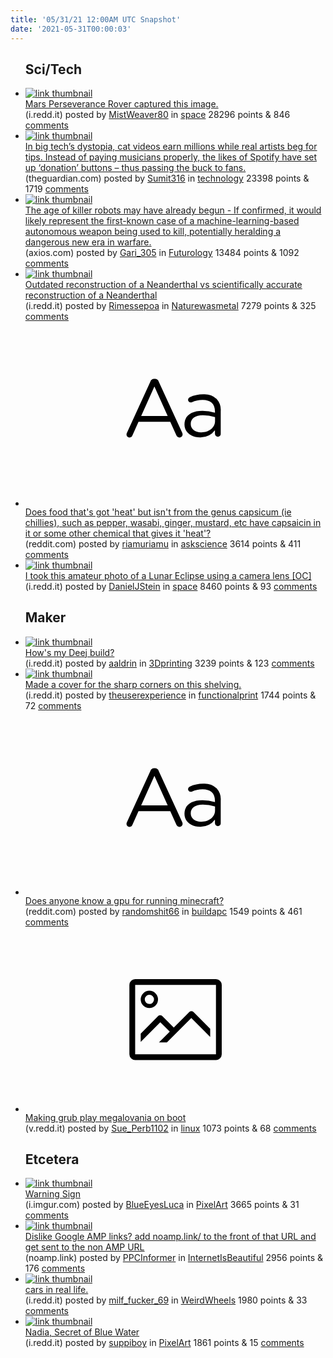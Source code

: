 ```yaml
---
title: '05/31/21 12:00AM UTC Snapshot'
date: '2021-05-31T00:00:03'
---
```

<ul>
<h2>Sci/Tech</h2>

<li><a href='https://i.redd.it/qgjqfxp18a271.jpg'><img src='https://b.thumbs.redditmedia.com/bv9gngnN5XktNFbjI66yV9pCQ2z6Jh2MJtXIsR8sg9w.jpg' alt='link thumbnail'></a><div><div class='linkTitle'><a href='https://i.redd.it/qgjqfxp18a271.jpg'>Mars Perseverance Rover captured this image.</a></div>(i.redd.it) posted by <a href='https://www.reddit.com/user/MistWeaver80'>MistWeaver80</a> in <a href='https://www.reddit.com/r/space'>space</a> 28296 points & 846 <a href='https://www.reddit.com/r/space/comments/noee1k/mars_perseverance_rover_captured_this_image/'>comments</a></div></li>

<li><a href='https://www.theguardian.com/commentisfree/2021/may/30/big-tech-cat-video-artists-tips-musicians-spotify-donation'><img src='https://b.thumbs.redditmedia.com/ouz2FT38OW75SOqwTAiAF3P-sU9J8Oo96UfqjyDAkNY.jpg' alt='link thumbnail'></a><div><div class='linkTitle'><a href='https://www.theguardian.com/commentisfree/2021/may/30/big-tech-cat-video-artists-tips-musicians-spotify-donation'>In big tech’s dystopia, cat videos earn millions while real artists beg for tips. Instead of paying musicians properly, the likes of Spotify have set up ‘donation’ buttons – thus passing the buck to fans.</a></div>(theguardian.com) posted by <a href='https://www.reddit.com/user/Sumit316'>Sumit316</a> in <a href='https://www.reddit.com/r/technology'>technology</a> 23398 points & 1719 <a href='https://www.reddit.com/r/technology/comments/noauko/in_big_techs_dystopia_cat_videos_earn_millions/'>comments</a></div></li>

<li><a href='https://www.axios.com/age-killer-robots-begun-8e8813d9-0fa1-4529-baf9-3358c1703bee.html'><img src='https://a.thumbs.redditmedia.com/-iUPv8h8GnXwoS8BGKWSJDTdhh2BQt7FS65u7Qpqy80.jpg' alt='link thumbnail'></a><div><div class='linkTitle'><a href='https://www.axios.com/age-killer-robots-begun-8e8813d9-0fa1-4529-baf9-3358c1703bee.html'>The age of killer robots may have already begun - If confirmed, it would likely represent the first-known case of a machine-learning-based autonomous weapon being used to kill, potentially heralding a dangerous new era in warfare.</a></div>(axios.com) posted by <a href='https://www.reddit.com/user/Gari_305'>Gari_305</a> in <a href='https://www.reddit.com/r/Futurology'>Futurology</a> 13484 points & 1092 <a href='https://www.reddit.com/r/Futurology/comments/no8gbx/the_age_of_killer_robots_may_have_already_begun/'>comments</a></div></li>

<li><a href='https://i.redd.it/zva9pu7zq8271.png'><img src='https://b.thumbs.redditmedia.com/5tuN2iiZpvz4AANhRDuWeL5Iw4KO1NaG7V40xx9HzEo.jpg' alt='link thumbnail'></a><div><div class='linkTitle'><a href='https://i.redd.it/zva9pu7zq8271.png'>Outdated reconstruction of a Neanderthal vs scientifically accurate reconstruction of a Neanderthal</a></div>(i.redd.it) posted by <a href='https://www.reddit.com/user/Rimessepoa'>Rimessepoa</a> in <a href='https://www.reddit.com/r/Naturewasmetal'>Naturewasmetal</a> 7279 points & 325 <a href='https://www.reddit.com/r/Naturewasmetal/comments/no903e/outdated_reconstruction_of_a_neanderthal_vs/'>comments</a></div></li>

<li><a href='https://www.reddit.com/r/askscience/comments/no894f/does_food_thats_got_heat_but_isnt_from_the_genus/'><svg version='1.1' viewBox='-34 -12 104 64' preserveAspectRatio='xMidYMid slice' xmlns='http://www.w3.org/2000/svg' xmlns:xlink='http://www.w3.org/1999/xlink'>
    <title>text link thumbnail</title>
    <path d='M12.19,8.84a1.45,1.45,0,0,0-1.4-1h-.12a1.46,1.46,0,0,0-1.42,1L1.14,26.56a1.29,1.29,0,0,0-.14.59,1,1,0,0,0,1,1,1.12,1.12,0,0,0,1.08-.77l2.08-4.65h11l2.08,4.59a1.24,1.24,0,0,0,1.12.83,1.08,1.08,0,0,0,1.08-1.08,1.64,1.64,0,0,0-.14-.57ZM6.08,20.71l4.59-10.22,4.6,10.22Z'>
    </path>
    <path d='M32.24,14.78A6.35,6.35,0,0,0,27.6,13.2a11.36,11.36,0,0,0-4.7,1,1,1,0,0,0-.58.89,1,1,0,0,0,.94.92,1.23,1.23,0,0,0,.39-.08,8.87,8.87,0,0,1,3.72-.81c2.7,0,4.28,1.33,4.28,3.92v.5a15.29,15.29,0,0,0-4.42-.61c-3.64,0-6.14,1.61-6.14,4.64v.05c0,2.95,2.7,4.48,5.37,4.48a6.29,6.29,0,0,0,5.19-2.48V26.9a1,1,0,0,0,1,1,1,1,0,0,0,1-1.06V19A5.71,5.71,0,0,0,32.24,14.78Zm-.56,7.7c0,2.28-2.17,3.89-4.81,3.89-1.94,0-3.61-1.06-3.61-2.86v-.06c0-1.8,1.5-3,4.2-3a15.2,15.2,0,0,1,4.22.61Z'>
    </path>
    </svg></a><div><div class='linkTitle'><a href='https://www.reddit.com/r/askscience/comments/no894f/does_food_thats_got_heat_but_isnt_from_the_genus/'>Does food that's got 'heat' but isn't from the genus capsicum (ie chillies), such as pepper, wasabi, ginger, mustard, etc have capsaicin in it or some other chemical that gives it 'heat'?</a></div>(reddit.com) posted by <a href='https://www.reddit.com/user/riamuriamu'>riamuriamu</a> in <a href='https://www.reddit.com/r/askscience'>askscience</a> 3614 points & 411 <a href='https://www.reddit.com/r/askscience/comments/no894f/does_food_thats_got_heat_but_isnt_from_the_genus/'>comments</a></div></li>

<li><a href='https://i.redd.it/jgpa7i1kt8271.jpg'><img src='https://b.thumbs.redditmedia.com/hzQ7FeMHSt9EBhZJAbiQ8QkdWB0nNoKqlHVpmS8UE6w.jpg' alt='link thumbnail'></a><div><div class='linkTitle'><a href='https://i.redd.it/jgpa7i1kt8271.jpg'>I took this amateur photo of a Lunar Eclipse using a camera lens [OC]</a></div>(i.redd.it) posted by <a href='https://www.reddit.com/user/DanielJStein'>DanielJStein</a> in <a href='https://www.reddit.com/r/space'>space</a> 8460 points & 93 <a href='https://www.reddit.com/r/space/comments/no97s7/i_took_this_amateur_photo_of_a_lunar_eclipse/'>comments</a></div></li>

<h2>Maker</h2>

<li><a href='https://i.redd.it/dc6mbp8lu8271.jpg'><img src='https://b.thumbs.redditmedia.com/FZWVpVa-DPPUx5K716fXGTEZozh5gS6LGac_OJx5xls.jpg' alt='link thumbnail'></a><div><div class='linkTitle'><a href='https://i.redd.it/dc6mbp8lu8271.jpg'>How's my Deej build?</a></div>(i.redd.it) posted by <a href='https://www.reddit.com/user/aaldrin'>aaldrin</a> in <a href='https://www.reddit.com/r/3Dprinting'>3Dprinting</a> 3239 points & 123 <a href='https://www.reddit.com/r/3Dprinting/comments/no9au4/hows_my_deej_build/'>comments</a></div></li>

<li><a href='https://i.redd.it/2onexe7589271.jpg'><img src='https://b.thumbs.redditmedia.com/QwpxdXVgvD3n37wwQaU7Df9Y74KujsWhrEOIelDVFVo.jpg' alt='link thumbnail'></a><div><div class='linkTitle'><a href='https://i.redd.it/2onexe7589271.jpg'>Made a cover for the sharp corners on this shelving.</a></div>(i.redd.it) posted by <a href='https://www.reddit.com/user/theuserexperience'>theuserexperience</a> in <a href='https://www.reddit.com/r/functionalprint'>functionalprint</a> 1744 points & 72 <a href='https://www.reddit.com/r/functionalprint/comments/noaj4n/made_a_cover_for_the_sharp_corners_on_this/'>comments</a></div></li>

<li><a href='https://www.reddit.com/r/buildapc/comments/noa4t2/does_anyone_know_a_gpu_for_running_minecraft/'><svg version='1.1' viewBox='-34 -12 104 64' preserveAspectRatio='xMidYMid slice' xmlns='http://www.w3.org/2000/svg' xmlns:xlink='http://www.w3.org/1999/xlink'>
    <title>text link thumbnail</title>
    <path d='M12.19,8.84a1.45,1.45,0,0,0-1.4-1h-.12a1.46,1.46,0,0,0-1.42,1L1.14,26.56a1.29,1.29,0,0,0-.14.59,1,1,0,0,0,1,1,1.12,1.12,0,0,0,1.08-.77l2.08-4.65h11l2.08,4.59a1.24,1.24,0,0,0,1.12.83,1.08,1.08,0,0,0,1.08-1.08,1.64,1.64,0,0,0-.14-.57ZM6.08,20.71l4.59-10.22,4.6,10.22Z'>
    </path>
    <path d='M32.24,14.78A6.35,6.35,0,0,0,27.6,13.2a11.36,11.36,0,0,0-4.7,1,1,1,0,0,0-.58.89,1,1,0,0,0,.94.92,1.23,1.23,0,0,0,.39-.08,8.87,8.87,0,0,1,3.72-.81c2.7,0,4.28,1.33,4.28,3.92v.5a15.29,15.29,0,0,0-4.42-.61c-3.64,0-6.14,1.61-6.14,4.64v.05c0,2.95,2.7,4.48,5.37,4.48a6.29,6.29,0,0,0,5.19-2.48V26.9a1,1,0,0,0,1,1,1,1,0,0,0,1-1.06V19A5.71,5.71,0,0,0,32.24,14.78Zm-.56,7.7c0,2.28-2.17,3.89-4.81,3.89-1.94,0-3.61-1.06-3.61-2.86v-.06c0-1.8,1.5-3,4.2-3a15.2,15.2,0,0,1,4.22.61Z'>
    </path>
    </svg></a><div><div class='linkTitle'><a href='https://www.reddit.com/r/buildapc/comments/noa4t2/does_anyone_know_a_gpu_for_running_minecraft/'>Does anyone know a gpu for running minecraft?</a></div>(reddit.com) posted by <a href='https://www.reddit.com/user/randomshit66'>randomshit66</a> in <a href='https://www.reddit.com/r/buildapc'>buildapc</a> 1549 points & 461 <a href='https://www.reddit.com/r/buildapc/comments/noa4t2/does_anyone_know_a_gpu_for_running_minecraft/'>comments</a></div></li>

<li><a href='https://v.redd.it/woilvydje9271'><svg version='1.1' viewBox='-34 -14 104 64' preserveAspectRatio='xMidYMid meet' xmlns='http://www.w3.org/2000/svg' xmlns:xlink='http://www.w3.org/1999/xlink'>
    <title>link thumbnail</title>
    <path d='M32,4H4A2,2,0,0,0,2,6V30a2,2,0,0,0,2,2H32a2,2,0,0,0,2-2V6A2,2,0,0,0,32,4ZM4,30V6H32V30Z'></path>
    <path d='M8.92,14a3,3,0,1,0-3-3A3,3,0,0,0,8.92,14Zm0-4.6A1.6,1.6,0,1,1,7.33,11,1.6,1.6,0,0,1,8.92,9.41Z'></path>
    <path d='M22.78,15.37l-5.4,5.4-4-4a1,1,0,0,0-1.41,0L5.92,22.9v2.83l6.79-6.79L16,22.18l-3.75,3.75H15l8.45-8.45L30,24V21.18l-5.81-5.81A1,1,0,0,0,22.78,15.37Z'></path>
    </svg></a><div><div class='linkTitle'><a href='https://v.redd.it/woilvydje9271'>Making grub play megalovania on boot</a></div>(v.redd.it) posted by <a href='https://www.reddit.com/user/Sue_Perb1102'>Sue_Perb1102</a> in <a href='https://www.reddit.com/r/linux'>linux</a> 1073 points & 68 <a href='https://www.reddit.com/r/linux/comments/nob6bj/making_grub_play_megalovania_on_boot/'>comments</a></div></li>

<h2>Etcetera</h2>

<li><a href='https://i.imgur.com/A8Z6NAv.png'><img src='https://b.thumbs.redditmedia.com/avF5HsVPT-Q941CcYLCiDD3ghBoRZFk4A0bXrR0berg.jpg' alt='link thumbnail'></a><div><div class='linkTitle'><a href='https://i.imgur.com/A8Z6NAv.png'>Warning Sign</a></div>(i.imgur.com) posted by <a href='https://www.reddit.com/user/BlueEyesLuca'>BlueEyesLuca</a> in <a href='https://www.reddit.com/r/PixelArt'>PixelArt</a> 3665 points & 31 <a href='https://www.reddit.com/r/PixelArt/comments/no8vq0/warning_sign/'>comments</a></div></li>

<li><a href='https://noamp.link/'><img src='https://a.thumbs.redditmedia.com/jDsOreZ_rkAqFmx3359ncQD8tEFMAcxgI47q5tIBz58.jpg' alt='link thumbnail'></a><div><div class='linkTitle'><a href='https://noamp.link/'>Dislike Google AMP links? add noamp.link/ to the front of that URL and get sent to the non AMP URL</a></div>(noamp.link) posted by <a href='https://www.reddit.com/user/PPCInformer'>PPCInformer</a> in <a href='https://www.reddit.com/r/InternetIsBeautiful'>InternetIsBeautiful</a> 2956 points & 176 <a href='https://www.reddit.com/r/InternetIsBeautiful/comments/no8463/dislike_google_amp_links_add_noamplink_to_the/'>comments</a></div></li>

<li><a href='https://i.redd.it/ucgenwbb29271.jpg'><img src='https://b.thumbs.redditmedia.com/pD-TE8y9NFStaJ6J2HQMAB5oy-3nhqXpFLipQP914DI.jpg' alt='link thumbnail'></a><div><div class='linkTitle'><a href='https://i.redd.it/ucgenwbb29271.jpg'>cars in real life.</a></div>(i.redd.it) posted by <a href='https://www.reddit.com/user/milf_fucker_69'>milf_fucker_69</a> in <a href='https://www.reddit.com/r/WeirdWheels'>WeirdWheels</a> 1980 points & 33 <a href='https://www.reddit.com/r/WeirdWheels/comments/noa036/cars_in_real_life/'>comments</a></div></li>

<li><a href='https://i.redd.it/di7zcttgi6271.gif'><img src='https://a.thumbs.redditmedia.com/_AmmYq7QwDnBZkMYm_4W8v47FgZSdXxyCqORk6oZ-J4.jpg' alt='link thumbnail'></a><div><div class='linkTitle'><a href='https://i.redd.it/di7zcttgi6271.gif'>Nadia, Secret of Blue Water</a></div>(i.redd.it) posted by <a href='https://www.reddit.com/user/suppiboy'>suppiboy</a> in <a href='https://www.reddit.com/r/PixelArt'>PixelArt</a> 1861 points & 15 <a href='https://www.reddit.com/r/PixelArt/comments/no2pr2/nadia_secret_of_blue_water/'>comments</a></div></li>

</ul>

